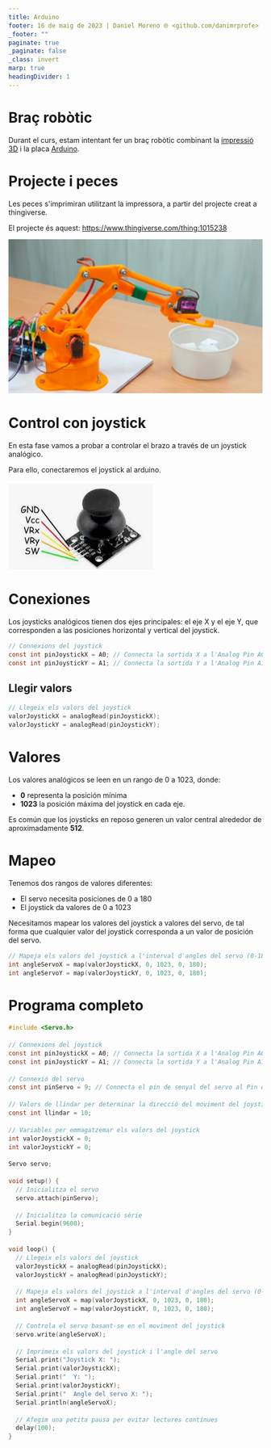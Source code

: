 ```yaml
---
title: Arduino
footer: 16 de maig de 2023 | Daniel Moreno 🌐 <github.com/danimrprofe> | **Braç robòtic**
_footer: ""
paginate: true
_paginate: false
_class: invert
marp: true
headingDivider: 1
---
```


# Braç robòtic

Durant el curs, estam intentant fer un braç robòtic combinant la [impressió 3D](https://danimrprofe.github.io/apuntes/impresion3D/) i la placa [Arduino](https://danimrprofe.github.io/apuntes/arduino/).

# Projecte i peces

Les peces s'imprimiran utilitzant la impressora, a partir del projecte creat a thingiverse.

El projecte és aquest: https://www.thingiverse.com/thing:1015238

 ![](img/2023-03-16-17-03-47.png)

# Control con joystick

En esta fase vamos a probar a controlar el brazo a través de un joystick analógico.

Para ello, conectaremos el joystick al arduino.

![](img/2023-05-16-10-16-00.png)

# Conexiones

Los joysticks analógicos tienen dos ejes principales: el eje X y el eje Y, que corresponden a las posiciones horizontal y vertical del joystick.

```c
// Connexions del joystick
const int pinJoystickX = A0; // Connecta la sortida X a l'Analog Pin A0
const int pinJoystickY = A1; // Connecta la sortida Y a l'Analog Pin A1
```

## Llegir valors

```c
// Llegeix els valors del joystick
valorJoystickX = analogRead(pinJoystickX);
valorJoystickY = analogRead(pinJoystickY);
```

# Valores

Los valores analógicos se leen en un rango de 0 a 1023, donde:

- **0** representa la posición mínima
- **1023** la posición máxima del joystick en cada eje.

Es común que los joysticks en reposo generen un valor central alrededor de aproximadamente **512**.

# Mapeo

Tenemos dos rangos de valores diferentes:

- El servo necesita posiciones de 0 a 180
- El joystick da valores de 0 a 1023

Necesitamos mapear los valores del joystick a valores del servo, de tal forma que cualquier valor del joystick corresponda a un valor de posición del servo.

```c
// Mapeja els valors del joystick a l'interval d'angles del servo (0-180)
int angleServoX = map(valorJoystickX, 0, 1023, 0, 180);
int angleServoY = map(valorJoystickY, 0, 1023, 0, 180);
```

# Programa completo

```c
#include <Servo.h>

// Connexions del joystick
const int pinJoystickX = A0; // Connecta la sortida X a l'Analog Pin A0
const int pinJoystickY = A1; // Connecta la sortida Y a l'Analog Pin A1

// Connexió del servo
const int pinServo = 9; // Connecta el pin de senyal del servo al Pin digital 9

// Valors de llindar per determinar la direcció del moviment del joystick
const int llindar = 10;

// Variables per emmagatzemar els valors del joystick
int valorJoystickX = 0;
int valorJoystickY = 0;

Servo servo;

void setup() {
  // Inicialitza el servo
  servo.attach(pinServo);

  // Inicialitza la comunicació sèrie
  Serial.begin(9600);
}

void loop() {
  // Llegeix els valors del joystick
  valorJoystickX = analogRead(pinJoystickX);
  valorJoystickY = analogRead(pinJoystickY);

  // Mapeja els valors del joystick a l'interval d'angles del servo (0-180)
  int angleServoX = map(valorJoystickX, 0, 1023, 0, 180);
  int angleServoY = map(valorJoystickY, 0, 1023, 0, 180);

  // Controla el servo basant-se en el moviment del joystick
  servo.write(angleServoX);

  // Imprimeix els valors del joystick i l'angle del servo
  Serial.print("Joystick X: ");
  Serial.print(valorJoystickX);
  Serial.print("  Y: ");
  Serial.print(valorJoystickY);
  Serial.print("  Angle del servo X: ");
  Serial.println(angleServoX);

  // Afegim una petita pausa per evitar lectures contínues
  delay(100);
}

```